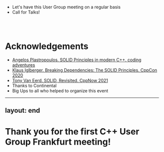 - Let's have this User Group meeting on a regular basis
- Call for Talks!

<br>
<br>

# Acknowledgements
- [Angelos Plastropoulos. SOLID Principles in modern C++. coding adventures](http://codingadventures.org/2021/11/27/solid-principles-using-modern-c/)
- [Klaus Iglberger. Breaking Dependencies: The SOLID Principles. CppCon 2020](https://www.youtube.com/watch?v=Ntraj80qN2k)
- [Tony Van Eerd. SOLID, Revisited. CppNow 2021](https://www.youtube.com/watch?v=glYq-dvgby4)
- Thanks to Continental
- Big Ups to all who helped to organize this event

---
layout: end
---

# Thank you for the first C++ User Group Frankfurt meeting!
